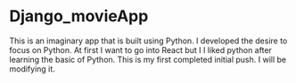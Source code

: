 # Django_movieApp
This is an imaginary app that is built using Python. I developed the desire to focus on Python. At first I want to go into React but I 
I liked python after learning the basic of Python. This is my first completed initial push. I will be modifying it. 
